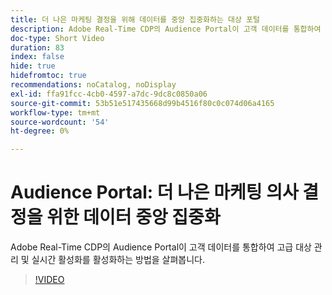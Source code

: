 ```yaml
---
title: 더 나은 마케팅 결정을 위해 데이터를 중앙 집중화하는 대상 포털
description: Adobe Real-Time CDP의 Audience Portal이 고객 데이터를 통합하여 고급 대상 관리 및 실시간 활성화를 활성화하는 방법을 살펴봅니다.
doc-type: Short Video
duration: 83
index: false
hide: true
hidefromtoc: true
recommendations: noCatalog, noDisplay
exl-id: ffa91fcc-4cb0-4597-a7dc-9dc8c0850a06
source-git-commit: 53b51e517435668d99b4516f80c0c074d06a4165
workflow-type: tm+mt
source-wordcount: '54'
ht-degree: 0%

---
```


# Audience Portal: 더 나은 마케팅 의사 결정을 위한 데이터 중앙 집중화

Adobe Real-Time CDP의 Audience Portal이 고객 데이터를 통합하여 고급 대상 관리 및 실시간 활성화를 활성화하는 방법을 살펴봅니다.

<!-- 72_S508_3442517_82_audience-portal-centralizing-data-for-better-marketing-decisions -->
>[!VIDEO](https://video.tv.adobe.com/v/3458185/?learn=on&enablevpops=true)
